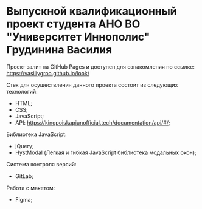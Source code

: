 # Выпускной квалификационный проект студента АНО ВО "Университет Иннополис" Грудинина Василия

Проект залит на GitHub Pages и доступен для ознакомления по ссылке: https://vasiliygroo.github.io/look/

Стек для осуществления данного проекта состоит из следующих технологий:

- HTML;
- CSS;
- JavaScript;
- API: https://kinopoiskapiunofficial.tech/documentation/api/#/;

Библиотека JavaScript:

- jQuery;
- HystModal (Легкая и гибкая JavaScript библиотека модальных окон);

Система контроля версий:

- GitLab;

Работа с макетом:

- Figma;
